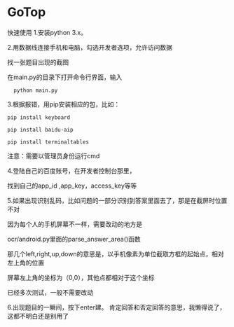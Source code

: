 ﻿# GoTop
快速使用
1.安装python 3.x。

2.用数据线连接手机和电脑，勾选开发者选项，允许访问数据

找一张题目出现的截图

在main.py的目录下打开命令行界面，输入

      python main.py
	  
3.根据报错，用pip安装相应的包，比如：

	pip install keyboard

	pip install baidu-aip

	pip install terminaltables

注意：需要以管理员身份运行cmd

4.登陆自己的百度账号，在开发者控制台那里，

找到自己的app_id ,app_key，access_key等等

5.如果出现识别乱码，比如问题的一部分识别到答案里面去了，那是在截屏时位置不对

因为每个人的手机屏幕不一样，需要改动的地方是

ocr/android.py里面的parse_answer_area()函数

那几个left,right,up,down的意思是，以手机像素为单位截取方框的起始点，相对左上角的位置

屏幕左上角的坐标为（0,0），其他点都相对于这个坐标

已经多次测试，一般不需要改动

6.出现题目的一瞬间，按下enter建。
肯定回答和否定回答的意思，我懒得说了，这都不明白还是别用了